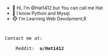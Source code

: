- 🐶 Hi, I’m @Hat1412 but You can call me Hat
- 🦊 I know Python and Mysql
- 🐵 I'm Learning Web Devolpment,R


</br>
<pre>
Contact me at: </br>
    Reddit: <strong> u/Hat1412 </strong>
</pre>
